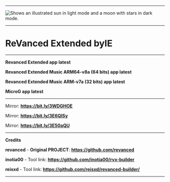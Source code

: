 **********************************
<picture>
  <source media="(prefers-color-scheme: dark)" srcset="https://avatars.githubusercontent.com/u/117391822?v=4">
  <source media="(prefers-color-scheme: light)" srcset="https://avatars.githubusercontent.com/u/117391822?v=4">
  <img alt="Shows an illustrated sun in light mode and a moon with stars in dark mode." src="https://avatars.githubusercontent.com/u/117391822?v=4">
</picture>

**********************************
# ReVanced Extended **byIE**
**********************************
**Revanced Extended app latest**

**Revanced Extended Music ARM64-v8a (64 bits) app latest**

**Revanced Extended Music ARM-v7a (32 bits) app latest**

**MicroG app latest**
**********************************
Mirror: **https://bit.ly/3WDGHOE**

Mirror: **https://bit.ly/3E6QlSy**

Mirror: **https://bit.ly/3E50aQU**
**********************************
**Credits**

**revanced** - **Original PROJECT**: **https://github.com/revanced**

**inotia00** - Tool link: **https://github.com/inotia00/rvx-builder**

**reisxd** - Tool link: **https://github.com/reisxd/revanced-builder/**
**********************************




